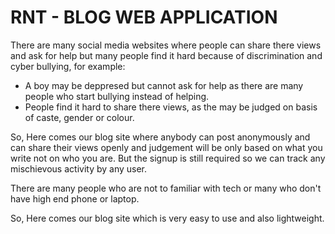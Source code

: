 # RNT - BLOG WEB APPLICATION

There are many social media websites where people can share there views and ask for help but many people find it hard because of discrimination and cyber bullying, for example:
* A boy may be deppresed but cannot ask for help as there are many people who start bullying instead of helping.
* People find it hard to share there views, as the may be judged on basis of caste, gender or colour.

So, Here comes our blog site where anybody can post anonymously and can share their views openly and judgement will be only based on what you write not on who you are. But the signup is still required so we can track any mischievous activity by any user.

There are many people who are not to familiar with tech or many who don't have high end phone or laptop.

So, Here comes our blog site which is very easy to use and also lightweight.


